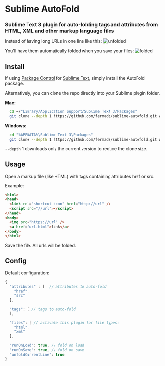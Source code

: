 # Sublime AutoFold

### Sublime Text 3 plugin for auto-folding tags and attributes from HTML, XML and other markup language files

Instead of having long URLs in one line like this:
![unfolded](https://raw.githubusercontent.com/fermads/sublime-autofold/master/img/unfolded.png)

You'll have them automatically folded when you save your files:
![folded](https://raw.githubusercontent.com/fermads/sublime-autofold/master/img/folded.png)

## Install

If using [Package Control](https://packagecontrol.io/) for [Sublime Text](http://sublimetext.com/3), simply install the AutoFold package.

Alternatively, you can clone the repo directly into your Sublime plugin folder.

**Mac:**

```bash
  cd ~/"Library/Application Support/Sublime Text 3/Packages"
  git clone --depth 1 https://github.com/fermads/sublime-autofold.git AutoFold
```

**Windows:**

```bash
  cd "%APPDATA%\Sublime Text 3\Packages"
  git clone --depth 1 https://github.com/fermads/sublime-autofold.git AutoFold
```
`--depth` 1 downloads only the current version to reduce the clone size.

## Usage

Open a markup file (like HTML) with tags containing attributes href or src.

Example:
```html
<html>
<head>
  <link rel="shortcut icon" href="http://url" />
  <script src="//url"></script>
</head>
<body>
  <img src="https://url" />
  <a href="url.html">link</a>
</body>
</html>
```

Save the file. All urls will be folded.

## Config

Default configuration:
```js
{
  "attributes" : [  // attributes to auto-fold
    "href",
    "src"
  ],

  "tags": [ // tags to auto-fold
  ],

  "files": [ // activate this plugin for file types:
    "html",
    "xml"
  ],

  "runOnLoad": true, // fold on load
  "runOnSave": true, // fold on save
  "unfoldCurrentLine": true
}
```

